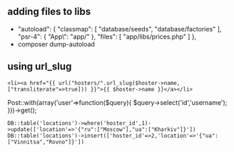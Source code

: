 ## adding files to libs
- "autoload": {
        "classmap": [
            "database/seeds",
            "database/factories"
        ],
        "psr-4": {
            "App\\": "app/"
        },
       "files": [
            "app/libs/prices.php"
        ]
    },
- composer dump-autoload

## using url_slug
`<li><a href="{{ url("hosters/".url_slug($hoster->name, ["transliterate"=>true])) }}">{{ $hoster->name }}</a></li>`

Post::with(array('user'=>function($query){
        $query->select('id','username');
    }))->get();

    DB::table('locations')->where('hoster_id',1)->update(['location'=>'{"ru":["Moscow"],"ua":["Kharkiv"]}'])
    DB::table('locations')->insert(['hoster_id'=>2,'location'=>'{"ua":["Vinnitsa","Rovno"]}'])